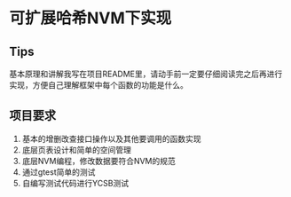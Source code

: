 # 可扩展哈希NVM下实现

## Tips
基本原理和讲解我写在项目README里，请动手前一定要仔细阅读完之后再进行实现，方便自己理解框架中每个函数的功能是什么。

## 项目要求
1. 基本的增删改查接口操作以及其他要调用的函数实现
1. 底层页表设计和简单的空间管理
1. 底层NVM编程，修改数据要符合NVM的规范
1. 通过gtest简单的测试
1. 自编写测试代码进行YCSB测试

